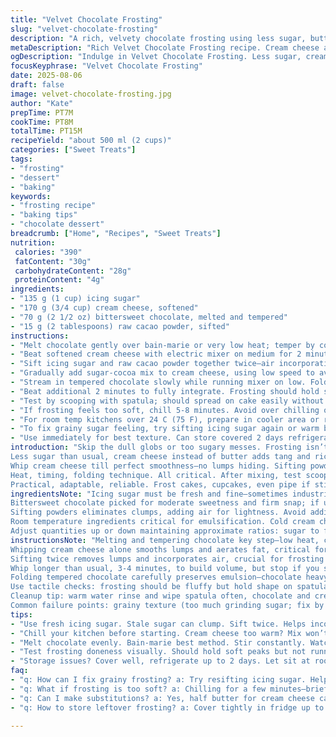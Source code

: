 ```yaml
---
title: "Velvet Chocolate Frosting"
slug: "velvet-chocolate-frosting"
description: "A rich, velvety chocolate frosting using less sugar, butter swapped with cream cheese for tang, and dark melted chocolate replaced by bittersweet. Cocoa powder replaced with raw cacao for deeper flavor. Whipped to light, spreadable texture in just over 10 minutes. Works well for cakes or cupcakes, dairy-based with no nuts or eggs. Slight adjustments in quantities and times optimize consistency and taste. Tactile and visual cues guide doneness—stop before it becomes greasy or grainy. Handles room temp variations. Substitutions explained for practical kitchen fixes."
metaDescription: "Rich Velvet Chocolate Frosting recipe. Cream cheese and bittersweet chocolate make it unique. Less sugar, deeper flavors. Perfect for cakes or cupcakes."
ogDescription: "Indulge in Velvet Chocolate Frosting. Less sugar, cream cheese tang. Lush texture for cakes or cupcakes. Easy to adapt for different kitchens."
focusKeyphrase: "Velvet Chocolate Frosting"
date: 2025-08-06
draft: false
image: velvet-chocolate-frosting.jpg
author: "Kate"
prepTime: PT7M
cookTime: PT8M
totalTime: PT15M
recipeYield: "about 500 ml (2 cups)"
categories: ["Sweet Treats"]
tags:
- "frosting"
- "dessert"
- "baking"
keywords:
- "frosting recipe"
- "baking tips"
- "chocolate dessert"
breadcrumb: ["Home", "Recipes", "Sweet Treats"]
nutrition: 
 calories: "390"
 fatContent: "30g"
 carbohydrateContent: "28g"
 proteinContent: "4g"
ingredients:
- "135 g (1 cup) icing sugar"
- "170 g (3/4 cup) cream cheese, softened"
- "70 g (2 1/2 oz) bittersweet chocolate, melted and tempered"
- "15 g (2 tablespoons) raw cacao powder, sifted"
instructions:
- "Melt chocolate gently over bain-marie or very low heat; temper by cooling then briefly warming. Watch for sheen; no streaks or grainy spots. This prevents dull or crumbly frosting."
- "Beat softened cream cheese with electric mixer on medium for 2 minutes till creamy, free of lumps. Scrape bowl sides often to avoid uneven pockets."
- "Sift icing sugar and raw cacao powder together twice—air incorporation helps prevent gritty texture."
- "Gradually add sugar-cocoa mix to cream cheese, using low speed to avoid powder cloud. Increase speed once combined, whip 3-4 minutes until mixture gets lighter, fluffier. Texture will move from dense to whipped creamy; stop before it gets runny or oily."
- "Stream in tempered chocolate slowly while running mixer on low. Folding chocolate in gently prevents overmixing fat and curdling."
- "Beat additional 2 minutes to fully integrate. Frosting should hold soft peaks—soft but spreadable, not stiff or crumbly."
- "Test by scooping with spatula; should spread on cake easily without sliding off."
- "If frosting feels too soft, chill 5-8 minutes. Avoid over chilling or it will harden."
- "For room temp kitchens over 24 C (75 F), prepare in cooler area or refrigerate ingredients first to maintain structure."
- "To fix grainy sugar feeling, try sifting icing sugar again or warm bowl slightly and whip more."
- "Use immediately for best texture. Can store covered 2 days refrigerated; let soften before reuse."
introduction: "Skip the dull globs or too sugary messes. Frosting isn’t just sugar slapped on cake. It’s balance —fat, sugar, chocolate, texture all must sing.
Less sugar than usual, cream cheese instead of butter adds tang and richness, counterbalancing cacao’s bitterness. Raw cacao gives deeper roasted tones than regular cocoa powder. Bittersweet chocolate melts with buttery shine; tempering stops bloom and dull finish.
Whip cream cheese till perfect smoothness—no lumps hiding. Sifting powder twice keys fine texture, no grit. Knowing when to stop whipping separates amateur from pro —too little, dense, too much, greasy. Sight and touch guide the way.
Heat, timing, folding technique. All critical. After mixing, test scoop to check spreadability. Chill if too soft, but no freezer shocks or you risk cracking.
Practical, adaptable, reliable. Frost cakes, cupcakes, even pipe if stiff enough. Real kitchens have problems—grainy sugar, warm room, tempering fails—all covered."
ingredientsNote: "Icing sugar must be fresh and fine—sometimes industrial versions contain cornstarch which aids texture but check if allergy a concern. Cream cheese offers acidity and moisture; can swap half with softened butter for richer mouthfeel. If dairy intolerant, coconut cream or vegan cream cheese substitute works but texture changes.
Bittersweet chocolate picked for moderate sweetness and firm snap; if unavailable, use high-quality 70% dark chocolate. Raw cacao stronger and slightly bitter compared to standard cocoa powder—adjust sugar if necessary.
Sifting powders eliminates clumps, adding air for lightness. Avoid adding liquids—water or milk can break consistency unless recipe adjusted.
Room temperature ingredients critical for emulsification. Cold cream cheese or melted chocolate too cool causes clumping; too warm makes mixture runny.
Adjust quantities up or down maintaining approximate ratios: sugar to fat about 1:1, chocolate about a third total weight. Gives stable yet soft frosting."
instructionsNote: "Melting and tempering chocolate key step—low heat, constant stirring, watching gloss indicate readiness. Cooling chocolate quickly sets fat crystals for stable structure; temper with a quick dip in and out of warmth to avoid bloom.
Whipping cream cheese alone smooths lumps and aerates fat, critical for light texture. Use paddle attachment or beaters; slow start avoids powder clouds.
Sifting twice removes lumps and incorporates air, crucial for frosting texture. Gradually adding sugar avoids powder flying everywhere, and prevents dry mix pockets.
Whip longer than usual, 3-4 minutes, to build volume, but stop if you see gloss turning dull or mixture breaking.
Folding tempered chocolate carefully preserves emulsion—chocolate heavy, combined fats can split if overworked. Final beat smooths but watch texture changes.
Use tactile checks: frosting should be fluffy but hold shape on spatula, spreading easily without sliding off cake sides. If frosting too soft, brief chilling firms without hardness. Avoid prolonged chilling which causes cracking.
Cleanup tip: warm water rinse and wipe spatula often, chocolate and cream cheese residue hardens fast.
Common failure points: grainy texture (too much grinding sugar; fix by resifting), curdling (temperature mismatch), or too soft (overbeating or warm temps). Adjust accordingly."
tips:
- "Use fresh icing sugar. Stale sugar can clump. Sift twice. Helps incorporate air. Crucial for light texture. Watch for grainy feel. Texture matters."
- "Chill your kitchen before starting. Cream cheese too warm? Mix won’t hold. Keep everything cool. Frosting stable longer in hot kitchens."
- "Melt chocolate evenly. Bain-marie best method. Stir constantly. Watch for gloss on chocolate—key for success. Overheating can ruin texture."
- "Test frosting doneness visually. Should hold soft peaks but not runny. Scrape with spatula—spreads on cake easily? If too soft, chill."
- "Storage issues? Cover well, refrigerate up to 2 days. Let sit at room temp before use. Can stiffen too much if too cold."
faq:
- "q: How can I fix grainy frosting? a: Try resifting icing sugar. Help smooth out texture. Warm bowl slightly if too crusty. Whip more."
- "q: What if frosting is too soft? a: Chilling for a few minutes—brief only. If too warm in kitchen, frosting will slide. Keep things cool."
- "q: Can I make substitutions? a: Yes, half butter for cream cheese can work too. Coconut cream alternative for dairy issues. Textures will shift."
- "q: How to store leftover frosting? a: Cover tightly in fridge up to 48 hours. Room temp for best results—avoid shock, won’t crack."

---
```

